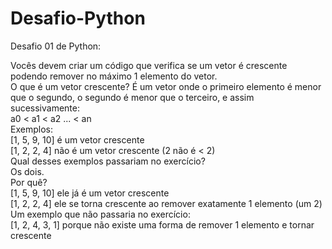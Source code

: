 # Desafio-Python

Desafio 01 de Python:

<p1> Vocês devem criar um código que verifica se um vetor é crescente podendo
 remover no máximo 1 elemento do vetor.<br>
O que é um vetor crescente? É um vetor onde o primeiro elemento é menor que o segundo, o segundo é menor que o terceiro, e assim sucessivamente:<br>
a0 < a1 < a2 ... < an<br>
Exemplos:<br>
   [1, 5, 9, 10] é um vetor crescente<br>
   [1, 2, 2, 4] não é um vetor crescente (2 não é < 2)<br>
 Qual desses exemplos passariam no exercício?<br>
 Os dois.<br>
 Por quê?<br>
   [1, 5, 9, 10] ele já é um vetor crescente<br>
   [1, 2, 2, 4] ele se torna crescente ao remover exatamente 1 elemento (um 2)<br>
 Um exemplo que não passaria no exercício:<br>
   [1, 2, 4, 3, 1] porque não existe uma forma de remover 1 elemento e tornar crescente
